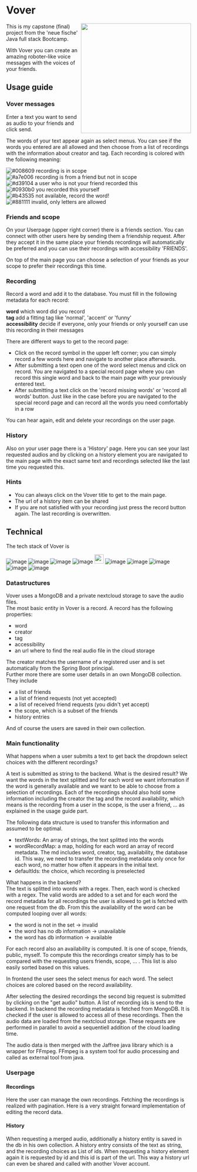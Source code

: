 # Vover

<img align="right" width="300" src="https://user-images.githubusercontent.com/28150646/184717435-95dbd022-cda1-4c74-9d08-90af28772f61.gif">

This is my capstone (final) project from the 'neue fische' Java full stack Bootcamp. 

With Vover you can create an amazing roboter-like voice messages with the voices of your
friends. 

## Usage guide
### Vover messages
Enter a text you want to send as audio to your friends and click send.

The words of your text appear again as select menus. You can see if the words you entered are
all allowed and then choose from a list of recordings with the information about creator and
tag. Each recording is colored with the following meaning: 

![#008609](https://via.placeholder.com/15/008609/008609.png) recording is in scope  
![#a7e006](https://via.placeholder.com/15/a7e006/a7e006.png) recording is from a friend but not in scope  
![#d39104](https://via.placeholder.com/15/d39104/d39104.png) a user who is not your friend recorded this  
![#0930b0](https://via.placeholder.com/15/0930b0/0930b0.png) you recorded this yourself  
![#b43535](https://via.placeholder.com/15/b43535/b43535.png) not available, record the word!  
![#881111](https://via.placeholder.com/15/881111/881111.png) invalid, only letters are allowed

### Friends and scope
On your Userpage (upper right corner) there is a friends section. You can connect with other
users here by sending them a friendship request. After they accept it in the same place your
friends recordings will automatically be preferred and you can use their recordings with
accessibility 'FRIENDS'. 

On top of the main page you can choose a selection of your friends as your scope to prefer
their recordings this time.

### Recording
Record a word and add it to the database. You must fill in the following metadata for each
record:  

**word** which word did you record  
**tag** add a fitting tag like 'normal', 'accent' or 'funny'  
**accessibility** decide if everyone, only your friends or only yourself can use this recording in their messages

There are different ways to get to the record page: 
- Click on the record symbol in the upper left corner; you can simply record a few words here and navigate to another place afterwards.
- After submitting a text open one of the word select menus and click on record. You are navigated to a special record page where you can record this single word and back to the main page with your previously entered text.
- After submitting a text click on the 'record missing words' or 'record all words' button. Just like in the case before you are navigated to the special record page and can record all the words you need comfortably in a row

You can hear again, edit and delete your recordings on the user page. 

### History
Also on your user page there is a 'History' page. Here you can see your last requested audios
and by clicking on a history element you are navigated to the main page with the exact same text
and recordings selected like the last time you requested this. 

### Hints
- You can always click on the Vover title to get to the main page. 
- The url of a history item can be shared
- If you are not satisfied with your recording just press the record button again. The last recording is overwritten. 

## Technical
The tech stack of Vover is

![image](https://img.shields.io/badge/Spring_Boot-F2F4F9?style=for-the-badge&logo=spring-boot)
![image](https://img.shields.io/badge/React-20232A?style=for-the-badge&logo=react&logoColor=61DAFB)
![image](https://img.shields.io/badge/TypeScript-007ACC?style=for-the-badge&logo=typescript&logoColor=white)
![image](https://img.shields.io/badge/MongoDB-4EA94B?style=for-the-badge&logo=mongodb&logoColor=white)
<img src="https://upload.wikimedia.org/wikipedia/commons/4/4b/FFmpeg-Logo.svg" height="25">
![image](https://img.shields.io/badge/Material%20UI-007FFF?style=for-the-badge&logo=mui&logoColor=white)
![image](https://img.shields.io/badge/Heroku-430098?style=for-the-badge&logo=heroku&logoColor=white)
![image](https://img.shields.io/badge/IntelliJ_IDEA-000000.svg?style=for-the-badge&logo=intellij-idea&logoColor=white)
![image](https://img.shields.io/badge/Junit5-25A162?style=for-the-badge&logo=junit5&logoColor=white)
![image](https://img.shields.io/badge/Nextcloud-0082C9?style=for-the-badge&logo=Nextcloud&logoColor=white)

### Datastructures
Vover uses a MongoDB and a private nextcloud storage to save the audio files.  
The most basic entity in Vover is a record. A record has the following properties: 
- word
- creator
- tag
- accessibility
- an url where to find the real audio file in the cloud storage

The creator matches the username of a registered user and is set automatically from the Spring Boot principal.  
Further more there are some user details in an own MongoDB collection. They include
- a list of friends
- a list of friend requests (not yet accepted)
- a list of received friend requests (you didn't yet accept)
- the scope, which is a subset of the friends
- history entries

And of course the users are saved in their own collection. 

### Main functionality
What happens when a user submits a text to get back the dropdown select choices with the different recordings?

A text is submitted as string to the backend. What is the desired result? 
We want the words in the text splitted and for each word we want information if the word is generally available 
and we want to be able to choose from a selection of recordings. Each of the recordings should also hold some information 
including the creator the tag and the record availability, which means is the recording from a user in the scope, 
is the user a friend, ... as explained in the usage guide part. 

The following data structure is used to transfer this information and assumed to be optimal.

- textWords: An array of strings, the text splitted into the words
- wordRecordMap: a map, holding for each word an array of record metadata. The md includes word, creator, tag, availability, the database id. This way, we need to transfer the recording metadata only once for each word, no matter how often it appears in the initial text.
- defaultIds: the choice, which recording is preselected

What happens in the backend?  
The text is splitted into words with a regex. Then, each word is checked with a regex. 
The valid words are added to a set and for each word the record metadata for all recordings the user is allowed to get is fetched with one request from the db. 
From this the availability of the word can be computed looping over all words:  
- the word is not in the set -> invalid
- the word has no db information -> unavailable
- the word has db information -> available

For each record also an availability is computed. It is one of scope, friends, public, myself. To compute this the recordings creator simply has to be compared with the requesting users friends, scope, ... . This list is also easily sorted based on this values. 

In frontend the user sees the select menus for each word. The select choices are colored based on the record availability. 

After selecting the desired recordings the second big request is submitted by clicking on the "get audio" button. 
A list of recording ids is send to the backend. 
In backend the recording metadata is fetched from MongoDB. 
It is checked if the user is allowed to access all of these recordings. 
Then the audio data are loaded from the nextcloud storage. 
These requests are performed in parallel to avoid a sequentiell addition of the cloud loading time. 

The audio data is then merged with the Jaffree java library which is a wrapper for FFmpeg. 
FFmpeg is a system tool for audio processing and called as external tool from java. 

### Userpage
#### Recordings
Here the user can manage the own recordings. Fetching the recordings is realized with pagination. 
Here is a very straight forward implementation of editing the record data. 

#### History
When requesting a merged audio, additionally a history entity is saved in the db in his own collection. 
A history entry consists of the text as string, and the recording choices as List of ids. 
When requesting a history element again it is requested by id and this id is part of the url. 
This way a history url can even be shared and called with another Vover account. 
